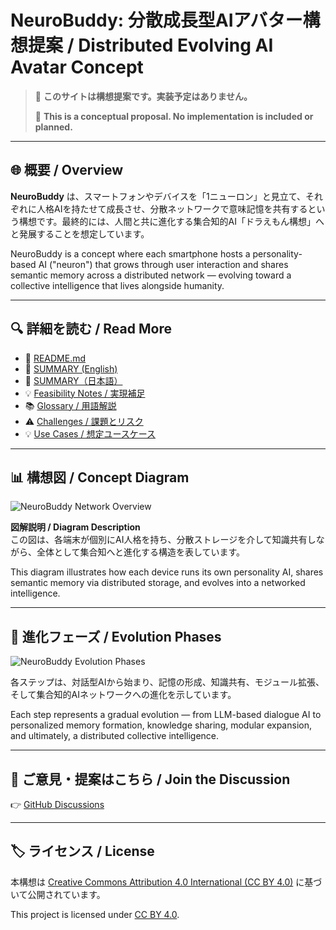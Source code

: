 # NeuroBuddy: 分散成長型AIアバター構想提案 / Distributed Evolving AI Avatar Concept

> 🧠 **このサイトは構想提案です。実装予定はありません。**
>
> 🧠 **This is a conceptual proposal. No implementation is included or planned.**

---

## 🌐 概要 / Overview

**NeuroBuddy** は、スマートフォンやデバイスを「1ニューロン」と見立て、それぞれに人格AIを持たせて成長させ、分散ネットワークで意味記憶を共有するという構想です。最終的には、人間と共に進化する集合知的AI「ドラえもん構想」へと発展することを想定しています。

NeuroBuddy is a concept where each smartphone hosts a personality-based AI ("neuron") that grows through user interaction and shares semantic memory across a distributed network — evolving toward a collective intelligence that lives alongside humanity.

---

## 🔍 詳細を読む / Read More

- 📄 [README.md](../README.md)
- 🧠 [SUMMARY (English)](./SUMMARY.md)
- 🧠 [SUMMARY（日本語）](./SUMMARY_ja.md)
- 💡 [Feasibility Notes / 実現補足](./FeasibilityNotes.md)
- 📚 [Glossary / 用語解説](./Glossary.md)
- ⚠️ [Challenges / 課題とリスク](./Challenges.md)
- 💡 [Use Cases / 想定ユースケース](./UseCases.md)

---

## 📊 構想図 / Concept Diagram

![NeuroBuddy Network Overview](./images/NeuroBuddy_Network_Overview.png)

**図解説明 / Diagram Description**  
この図は、各端末が個別にAI人格を持ち、分散ストレージを介して知識共有しながら、全体として集合知へと進化する構造を表しています。

This diagram illustrates how each device runs its own personality AI, shares semantic memory via distributed storage, and evolves into a networked intelligence.

---

## 🧠 進化フェーズ / Evolution Phases

![NeuroBuddy Evolution Phases](./images/NeuroBuddy_Evolution_Phases.png)

各ステップは、対話型AIから始まり、記憶の形成、知識共有、モジュール拡張、そして集合知的AIネットワークへの進化を示しています。

Each step represents a gradual evolution — from LLM-based dialogue AI to personalized memory formation, knowledge sharing, modular expansion, and ultimately, a distributed collective intelligence.

---

## 💬 ご意見・提案はこちら / Join the Discussion

👉 [GitHub Discussions](https://github.com/あなたのユーザー名/neurobuddy/discussions)

---

## 🏷️ ライセンス / License

本構想は [Creative Commons Attribution 4.0 International (CC BY 4.0)](https://creativecommons.org/licenses/by/4.0/) に基づいて公開されています。

This project is licensed under [CC BY 4.0](https://creativecommons.org/licenses/by/4.0/).
